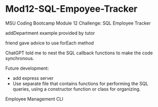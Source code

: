 # Mod12-SQL-Empoyee-Tracker
MSU Coding Bootcamp Module 12 Challenge: SQL Employee Tracker

addDepartment example provided by tutor

friend gave advice to use forEach method

ChatGPT told me to nest the SQL callback functions to make the code synchronous. 


Future development: 
- add express server
- Use separate file that contains functions for performing the SQL queries, using a constructor function or class for organizing. 

Employee Management CLI